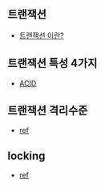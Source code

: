 ## 트랜잭션

- [트랜잭션 이란?](https://goodgid.github.io/DB-Transaction/)

## 트랜잭션 특성 4가지

- [ACID](https://goodgid.github.io/ACID/)


## 트랜잭션 격리수준

- [ref](https://goodgid.github.io/Transaction-Isolation-Level/)

## locking

- [ref](https://goodgid.github.io/What-is-Locking/)